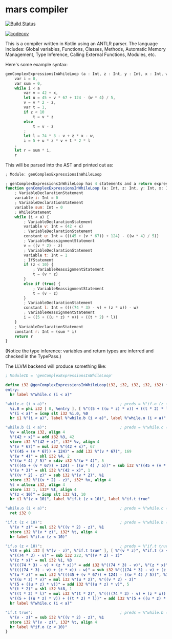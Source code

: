 # mars compiler

[![Build Status](https://travis-ci.org/phase/lang-kotlin-antlr-compiler.svg?branch=master)](https://travis-ci.org/phase/lang-kotlin-antlr-compiler)

[![codecov](https://codecov.io/gh/phase/lang-kotlin-antlr-compiler/branch/master/graph/badge.svg)](https://codecov.io/gh/phase/lang-kotlin-antlr-compiler)

This is a compiler written in Kotlin using an ANTLR parser. The language includes: Global variables, Functions, Classes, Methods, Automatic Memory Management, Type Inference, Calling External Functions, Modules, etc.

Here's some example syntax:

```rust
genComplexExpressionsInWhileLoop (a : Int, z : Int, y : Int, x : Int, w : Int)
    var i = 0,
    var sum = 0,
    while i < a
        var v = 42 + x,
        let u = 45 + v * 67 + 124 - (w * 4) / 5,
        v = v * 2 - z,
        var t = 1,
        if z < 10
            t = v * z
        else
            t = v - z
        ;
        let l = 74 * 3 - v + z * x - w,
        i = 5 + u * z * v + t * 2 * l
    ;
    let r = sum * i,
    r
```

This will be parsed into the AST and printed out as:

```javascript
; Module: genComplexExpressionsInWhileLoop

; genComplexExpressionsInWhileLoop has 4 statements and a return expression.
function genComplexExpressionsInWhileLoop (a: Int, z: Int, y: Int, x: Int, w: Int) -> Int {
    ; VariableDeclarationStatement
    variable i: Int = 0
    ; VariableDeclarationStatement
    variable sum: Int = 0
    ; WhileStatement
    while (i < a) {
        ; VariableDeclarationStatement
        variable v: Int = (42 + x)
        ; VariableDeclarationStatement
        constant u: Int = (((45 + (v * 67)) + 124) - ((w * 4) / 5))
        ; VariableReassignmentStatement
        v = ((v * 2) - z)
        ; VariableDeclarationStatement
        variable t: Int = 1
        ; IfStatement
        if (z < 10) {
            ; VariableReassignmentStatement
            t = (v * z)
        }
        else if (true) {
            ; VariableReassignmentStatement
            t = (v - z)
        }
        ; VariableDeclarationStatement
        constant l: Int = ((((74 * 3) - v) + (z * x)) - w)
        ; VariableReassignmentStatement
        i = ((5 + ((u * z) * v)) + ((t * 2) * l))
    }
    ; VariableDeclarationStatement
    constant r: Int = (sum * i)
    return r    
}
```

(Notice the type inference: variables and return types are inferred and
checked in the TypePass.)

The LLVM backend will produce something like:

```LLVM
; ModuleID = 'genComplexExpressionsInWhileLoop'

define i32 @genComplexExpressionsInWhileLoop(i32, i32, i32, i32, i32) {
entry:
  br label %"while.c (i < a)"

"while.c (i < a)":                                ; preds = %"if.o (z < 10)", %entry
  %i.0 = phi i32 [ 0, %entry ], [ %"((5 + ((u * z) * v)) + ((t * 2) * l))", %"if.o (z < 10)" ]
  %"(i < a)" = icmp slt i32 %i.0, %0
  br i1 %"(i < a)", label %"while.b (i < a)", label %"while.o (i < a)"

"while.b (i < a)":                                ; preds = %"while.c (i < a)"
  %v = alloca i32, align 4
  %"(42 + x)" = add i32 %3, 42
  store i32 %"(42 + x)", i32* %v, align 4
  %"(v * 67)" = mul i32 %"(42 + x)", 67
  %"((45 + (v * 67)) + 124)" = add i32 %"(v * 67)", 169
  %"(w * 4)" = shl i32 %4, 2
  %"((w * 4) / 5)" = sdiv i32 %"(w * 4)", 5
  %"(((45 + (v * 67)) + 124) - ((w * 4) / 5))" = sub i32 %"((45 + (v * 67)) + 124)", %"((w * 4) / 5)"
  %"(v * 2)" = shl i32 %"(42 + x)", 1
  %"((v * 2) - z)" = sub i32 %"(v * 2)", %1
  store i32 %"((v * 2) - z)", i32* %v, align 4
  %t = alloca i32, align 4
  store i32 1, i32* %t, align 4
  %"(z < 10)" = icmp slt i32 %1, 10
  br i1 %"(z < 10)", label %"if.t (z < 10)", label %"if.t true"

"while.o (i < a)":                                ; preds = %"while.c (i < a)"
  ret i32 0

"if.t (z < 10)":                                  ; preds = %"while.b (i < a)"
  %"(v * z)" = mul i32 %"((v * 2) - z)", %1
  store i32 %"(v * z)", i32* %t, align 4
  br label %"if.o (z < 10)"

"if.o (z < 10)":                                  ; preds = %"if.t true", %"if.t (z < 10)"
  %t8 = phi i32 [ %"(v - z)", %"if.t true" ], [ %"(v * z)", %"if.t (z < 10)" ]
  %"((74 * 3) - v)" = sub i32 222, %"((v * 2) - z)"
  %"(z * x)" = mul i32 %1, %3
  %"(((74 * 3) - v) + (z * x))" = add i32 %"((74 * 3) - v)", %"(z * x)"
  %"((((74 * 3) - v) + (z * x)) - w)" = sub i32 %"(((74 * 3) - v) + (z * x))", %4
  %"(u * z)" = mul i32 %"(((45 + (v * 67)) + 124) - ((w * 4) / 5))", %1
  %"((u * z) * v)" = mul i32 %"(u * z)", %"((v * 2) - z)"
  %"(5 + ((u * z) * v))" = add i32 %"((u * z) * v)", 5
  %"(t * 2)" = shl i32 %t8, 1
  %"((t * 2) * l)" = mul i32 %"(t * 2)", %"((((74 * 3) - v) + (z * x)) - w)"
  %"((5 + ((u * z) * v)) + ((t * 2) * l))" = add i32 %"(5 + ((u * z) * v))", %"((t * 2) * l)"
  br label %"while.c (i < a)"

"if.t true":                                      ; preds = %"while.b (i < a)"
  %"(v - z)" = sub i32 %"((v * 2) - z)", %1
  store i32 %"(v - z)", i32* %t, align 4
  br label %"if.o (z < 10)"
}
```
